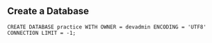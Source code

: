 ## Create a Database

`CREATE DATABASE practice WITH OWNER = devadmin ENCODING = 'UTF8' CONNECTION LIMIT = -1;`
